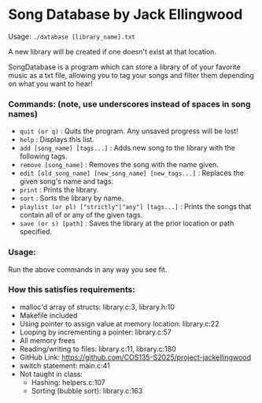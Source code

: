 # Song Database by Jack Ellingwood
Usage: ```./database [library_name].txt```

A new library will be created if one doesn't exist at that location.

SongDatabase is a program which can store a library of of your favorite music as a txt file, allowing you to tag your songs and filter them depending on what you want to hear!

### Commands: (note, use underscores instead of spaces in song names)
- ```quit (or q)``` : Quits the program. Any unsaved progress will be lost!
- ```help``` : Displays this list.
- ```add [song_name] [tags...]``` : Adds new song to the library with the following tags.
- ```remove [song_name]``` : Removes the song with the name given.
- ```edit [old_song_name] [new_song_name] [new_tags...]``` : Replaces the given song's name and tags.
- ```print``` : Prints the library.
- ```sort``` : Sorts the library by name.
- ```playlist (or pl) ["strictly"|"any"] [tags...]``` : Prints the songs that contain all of or any of the given tags.
- ```save (or s) [path]``` : Saves the library at the prior location or path specified.

### Usage:
Run the above commands in any way you see fit.


### How this satisfies requirements:
- malloc'd array of structs: library.c:3, library.h:10
- Makefile included
- Using pointer to assign value at memory location: library.c:22
- Looping by incrementing a pointer: library.c:57
- All memory frees
- Reading/writing to files: library.c:11, library.c:180
- GitHub Link: https://github.com/COS135-S2025/project-jackellingwood
- switch statement: main.c:41
- Not taught in class:
  - Hashing: helpers.c:107
  - Sorting (bubble sort): library.c:163